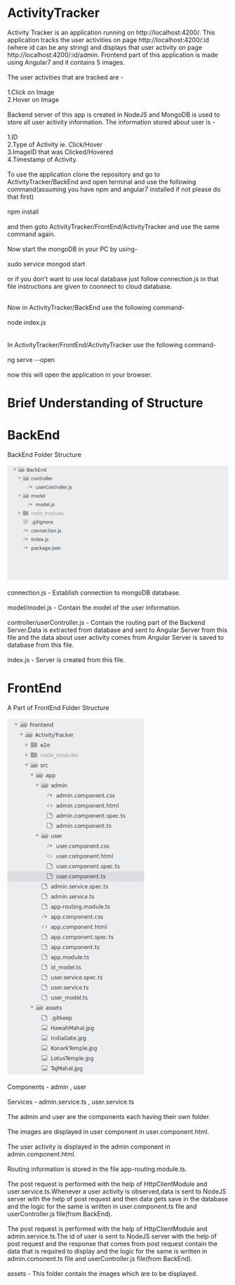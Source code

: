 # ActivityTracker
Activity Tracker is an application running on http://localhost:4200/. This application tracks the user activities on page
http://localhost:4200/:id (where id can be any string) and displays that user activity on page http://localhost:4200/:id/admin.
Frontend part of this application is made using Angular7 and it contains 5 images.
</br>
</br>
The user activities that are tracked are -
</br>
</br>
1.Click on Image
</br>
2.Hover on Image
</br>
</br>
Backend server of this app is created in NodeJS and MongoDB is used to store all user activity information.
The information stored about user is -
</br>
</br>
1.ID
</br>
2.Type of Activity ie. Click/Hover
</br>
3.ImageID that was Clicked/Hovered
</br>
4.Timestamp of Activity.
</br>
</br>
To use the application clone the repository and go to ActivityTracker/BackEnd and open terminal and use the following command(assuming you have npm and angular7 installed if not please do that first)
</br>
</br>
npm install
</br>
</br>
and then goto ActivityTracker/FrontEnd/ActivityTracker and use the same command again.
</br>
</br>
Now start the mongoDB in your PC by using-
</br>
</br>
sudo service mongod start
</br>
</br>
or if you don't want to use local database just follow connection.js in that file instructions are given to coonnect to cloud database.
</br>
</br>

Now in ActivityTracker/BackEnd use the following command-
</br>
</br>
node index.js  
</br>
</br>
In ActivityTracker/FrontEnd/ActivityTracker use the following command-
</br>
</br>
ng serve --open
</br>
</br>
now this will open the application in your browser.

# Brief Understanding of Structure
# BackEnd
BackEnd Folder Structure
</br>
</br>
![BackEndStructure](BackEndStructure.png)
</br>
</br>
connection.js - Establish connection to mongoDB database.
</br>
</br>
model/model.js - Contain the model of the user information.
</br>
</br>
controller/userController.js - Contain the routing part of the Backend Server.Data is extracted from database and sent to Angular Server from this file and the data about user activity comes from Angular Server is saved to database from this file.
</br>
</br>
index.js - Server is created from this file.

# FrontEnd
A Part of FrontEnd Folder Structure
</br>
</br>
![FrontEndStructure](FrontEndStructure.png)
</br>
</br>
Components - admin , user
</br>
</br>
Services - admin.service.ts , user.service.ts
</br>
</br>
The admin and user are the components each having their own folder.
</br>
</br>
The images are displayed in user component in user.component.html.
</br>
</br>
The user activity is displayed in the admin component in admin.component.html.
</br>
</br>
Routing information is stored in the file app-routing.module.ts.
</br>
</br>
The post request is performed with the help of HttpClientModule and user.service.ts.Whenever a user activity is observed,data is sent to NodeJS server with the help of post request and then data gets save in the database and the logic for the same is written in  user.component.ts file and userController.js file(from BackEnd).
</br>
</br>
The post request is performed with the help of HttpClientModule and admin.service.ts.The id of user is sent to NodeJS server with the help of post request and the response that comes from post request contain the data that is required to display and the logic for the same is written in admin.comonent.ts file and userController.js file(from BackEnd).
</br>
</br>
assets - This folder contain the images which are to be displayed.



